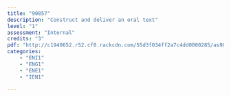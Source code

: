 ```yaml
---
title: "90857"
description: "Construct and deliver an oral text"
level: "1"
assessment: "Internal"
credits: "3"
pdf: "http://c1940652.r52.cf0.rackcdn.com/55d3f034ff2a7c4dd0000285/as90857.pdf"
categories:
    - "ENI1"
    - "ENG1"
    - "ENE1"
    - "IEN1"
    
---
```

